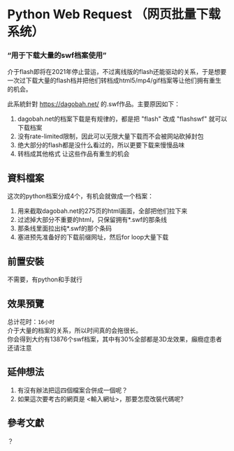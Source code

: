 # Python Web Request （网页批量下载系统）
### “用于下载大量的swf档案使用”

介于flash即将在2021年停止营运，不过离线版的flash还能驱动的关系，于是想要一次过下载大量的flash档并把他们转档成html5/mp4/gif档案等让他们拥有重生的机会。

此系統針對 https://dagobah.net/ 的.swf作品。主要原因如下：
 1. dagobah.net的档案下载是有规律的，都是把 "flash" 改成 "flashswf" 就可以下载档案
 2. 没有rate-limited限制，因此可以无限大量下载而不会被网站砍掉封包
 3. 绝大部分的flash都是没什么看过的，所以更要下载来慢慢品味
 4. 转档成其他格式 让这些作品有重生的机会

## 資料檔案
这次的python档案分成4个，有机会就做成一个档案：
 1. 用来截取dagobah.net的275页的html画面，全部把他们拉下来
 2. 过滤掉大部分不重要的html，只保留拥有*.swf的那条线
 3. 那条线里面拉出纯*.swf的那个条码
 4. 塞进预先准备好的下载前缀网址，然后for loop大量下载

## 前置安裝
不需要，有python和手就行

## 效果預覽
总计花时：`16小时`  
介于大量的档案的关系，所以时间真的会拖很长。  
你会得到大约有13876个swf档案，其中有30%全部都是3D龙效果，癲癇症患者还请注意

## 延伸想法
1. 有沒有辦法把這四個檔案合併成一個呢？
2. 如果這次要考古的網頁是 <輸入網址>，那要怎麼改裝代碼呢?

## 參考文獻
？
